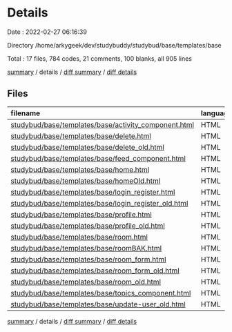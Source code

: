 # Details

Date : 2022-02-27 06:16:39

Directory /home/arkygeek/dev/studybuddy/studybud/base/templates/base

Total : 17 files,  784 codes, 21 comments, 100 blanks, all 905 lines

[summary](results.md) / details / [diff summary](diff.md) / [diff details](diff-details.md)

## Files
| filename | language | code | comment | blank | total |
| :--- | :--- | ---: | ---: | ---: | ---: |
| [studybud/base/templates/base/activity_component.html](/studybud/base/templates/base/activity_component.html) | HTML | 49 | 0 | 2 | 51 |
| [studybud/base/templates/base/delete.html](/studybud/base/templates/base/delete.html) | HTML | 34 | 0 | 3 | 37 |
| [studybud/base/templates/base/delete_old.html](/studybud/base/templates/base/delete_old.html) | HTML | 8 | 0 | 2 | 10 |
| [studybud/base/templates/base/feed_component.html](/studybud/base/templates/base/feed_component.html) | HTML | 45 | 0 | 2 | 47 |
| [studybud/base/templates/base/home.html](/studybud/base/templates/base/home.html) | HTML | 45 | 6 | 6 | 57 |
| [studybud/base/templates/base/homeOld.html](/studybud/base/templates/base/homeOld.html) | HTML | 25 | 0 | 3 | 28 |
| [studybud/base/templates/base/login_register.html](/studybud/base/templates/base/login_register.html) | HTML | 94 | 0 | 11 | 105 |
| [studybud/base/templates/base/login_register_old.html](/studybud/base/templates/base/login_register_old.html) | HTML | 27 | 0 | 13 | 40 |
| [studybud/base/templates/base/profile.html](/studybud/base/templates/base/profile.html) | HTML | 40 | 6 | 7 | 53 |
| [studybud/base/templates/base/profile_old.html](/studybud/base/templates/base/profile_old.html) | HTML | 21 | 0 | 7 | 28 |
| [studybud/base/templates/base/room.html](/studybud/base/templates/base/room.html) | HTML | 135 | 9 | 3 | 147 |
| [studybud/base/templates/base/roomBAK.html](/studybud/base/templates/base/roomBAK.html) | HTML | 14 | 0 | 6 | 20 |
| [studybud/base/templates/base/room_form.html](/studybud/base/templates/base/room_form.html) | HTML | 56 | 0 | 10 | 66 |
| [studybud/base/templates/base/room_form_old.html](/studybud/base/templates/base/room_form_old.html) | HTML | 58 | 0 | 7 | 65 |
| [studybud/base/templates/base/room_old.html](/studybud/base/templates/base/room_old.html) | HTML | 52 | 0 | 13 | 65 |
| [studybud/base/templates/base/topics_component.html](/studybud/base/templates/base/topics_component.html) | HTML | 39 | 0 | 2 | 41 |
| [studybud/base/templates/base/update-user_old.html](/studybud/base/templates/base/update-user_old.html) | HTML | 42 | 0 | 3 | 45 |

[summary](results.md) / details / [diff summary](diff.md) / [diff details](diff-details.md)